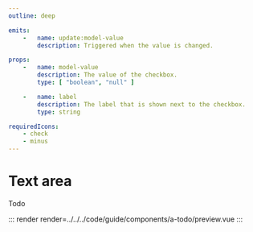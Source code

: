 ```yaml
---
outline: deep

emits:
    -   name: update:model-value
        description: Triggered when the value is changed.

props:
    -   name: model-value
        description: The value of the checkbox.
        type: [ "boolean", "null" ]

    -   name: label
        description: The label that is shown next to the checkbox.
        type: string

requiredIcons:
    - check
    - minus
---
```


# Text area

Todo

::: render
render=../../../code/guide/components/a-todo/preview.vue
:::

<FrontmatterDocs/>
